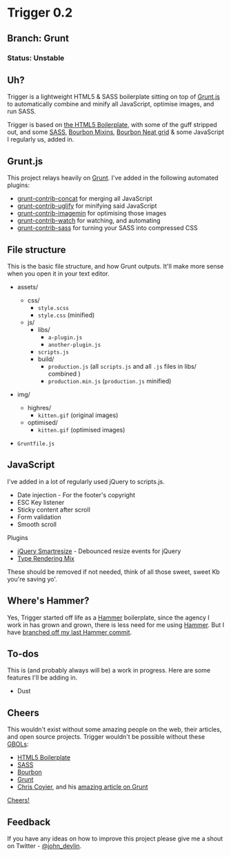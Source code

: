 Trigger 0.2
===========

## Branch: Grunt

### Status: Unstable



Uh?
---

Trigger is a lightweight HTML5 & SASS boilerplate sitting on top of [Grunt.js](http://gruntjs.com/) to automatically combine and minify all JavaScript, optimise images, and run SASS.

Trigger is based on [the HTML5 Boilerplate](http://html5boilerplate.com/), with some of the guff stripped out, and some [SASS](http://sass-lang.com/), [Bourbon Mixins](http://bourbon.io/), [Bourbon Neat grid](http://neat.bourbon.io/) & some JavaScript I regularly us, added in.



Grunt.js
--------

This project relays heavily on [Grunt](http://gruntjs.com/). I've added in the following automated plugins:

* [grunt-contrib-concat](https://github.com/gruntjs/grunt-contrib-concat) for merging all JavaScript
* [grunt-contrib-uglify](https://github.com/gruntjs/grunt-contrib-uglify) for minifying said JavaScript
* [grunt-contrib-imagemin](https://github.com/gruntjs/grunt-contrib-imagemin) for optimising those images
* [grunt-contrib-watch](https://github.com/gruntjs/grunt-contrib-watch) for watching, and automating
* [grunt-contrib-sass](https://github.com/gruntjs/grunt-contrib-sass) for turning your SASS into compressed CSS



File structure
--------------

This is the basic file structure, and how Grunt outputs. It'll make more sense when you open it in your text editor. 

* assets/
	* css/
		* `style.scss`
		* `style.css` (minified)
	* js/
		* libs/
			* `a-plugin.js`
			* `another-plugin.js`
		* `scripts.js`
		* build/
			* `production.js` (all `scripts.js` and all `.js` files in libs/ combined )
			* `production.min.js` (`production.js` minified)

* img/
	* highres/
		* `kitten.gif` (original images)
	* optimised/
		* `kitten.gif` (optimised images)
		
* `Gruntfile.js`



JavaScript
----------

I've added in a lot of regularly used jQuery to scripts.js. 

* Date injection - For the footer's copyright
* ESC Key listener
* Sticky content after scroll
* Form validation
* Smooth scroll

Plugins

* [jQuery Smartresize](https://github.com/louisremi/jquery-smartresize) - Debounced resize events for jQuery
* [Type Rendering Mix](http://typerendering.com/)

These should be removed if not needed, think of all those sweet, sweet Kb you're saving yo'.



Where's Hammer?
---------------

Yes, Trigger started off life as a [Hammer](http://hammerformac.com/) boilerplate, since the agency I work in has grown and grown, there is less need for me using [Hammer](http://hammerformac.com/). But I have [branched off my last Hammer commit](https://github.com/johndevlin/Trigger/tree/Hammer). 



To-dos
------

This is (and probably always will be) a work in progress. Here are some features I'll be adding in.

* Dust



Cheers
------

This wouldn't exist without some amazing people on the web, their articles, and open source projects. Trigger wouldn't be possible without these [GBOLs](http://www.urbandictionary.com/define.php?term=gbol):

* [HTML5 Boilerplate](http://html5boilerplate.com/)
* [SASS](http://sass-lang.com/)
* [Bourbon](http://bourbon.io/)
* [Grunt](http://gruntjs.com/)
* [Chris Coyier](https://twitter.com/chriscoyier), and his [amazing article on Grunt](http://24ways.org/2013/grunt-is-not-weird-and-hard/)

[Cheers!](https://dl.dropboxusercontent.com/u/5265846/GIFs/cheers.gif)



Feedback
--------

If you have any ideas on how to improve this project please give me a shout on Twitter - [@john_devlin](https://twitter.com/john_devlin).



